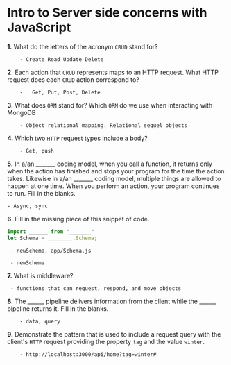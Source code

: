# Intro to Server side concerns with JavaScript

**1.** What do the letters of the acronym `CRUD` stand for?
<!-- enter you answer in the space below -->
```
    - Create Read Update Delete
```
**2.** Each action that `CRUD` represents maps to an HTTP request. What HTTP request does each `CRUD` action correspond to?
<!-- enter you answer in the space below -->
```
    -   Get, Put, Post, Delete
```
**3.** What does `ORM` stand for? Which `ORM` do we use when interacting with MongoDB
<!-- enter you answer in the space below -->
```
    - Object relational mapping. Relational sequel objects

```
**4.** Which two `HTTP` request types include a body?
<!-- enter you answer in the space below -->
```
    - Get, push
```
**5.** In a/an _______ coding model, when you call a function, it returns only when the action has finished and stops your program for the time the action takes. Likewise in a/an _______ coding model, multiple things are allowed to happen at one time. When you perform an action, your program continues to run.  Fill in the blanks.
<!-- enter you answer in the space below -->
```
- Async, sync

```

**6.** Fill in the missing piece of this snippet of code.
```js
import ______ from "_______"
let Schema = ________.Schema;
```
<!-- enter you answer in the space below -->
```
 - newSchema, app/Schema.js

 - newSchema
```
**7.** What is middleware?
<!-- enter you answer in the space below -->
```
 - functions that can request, respond, and move objects
```
**8.** The ______ pipeline delivers information from the client while the ______ pipeline returns it. Fill in the blanks. 
<!-- enter you answer in the space below -->
```
    - data, query
```
**9.** 
Demonstrate the pattern that is used to include a request query with the client's `HTTP` request providing the property `tag` and the value `winter`.
<!-- enter you answer in the space below -->
```
    - http://localhost:3000/api/home?tag=winter#
```